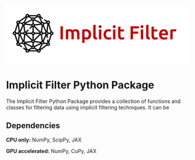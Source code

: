 
![Logo](logo.png)

# Implicit Filter Python Package

The Implicit Filter Python Package provides a collection of functions and classes for filtering data using implicit filtering techniques. It can be


## Dependencies

**CPU only:** NumPy, ScipPy, JAX

**GPU accelerated:** NumPy, CuPy, JAX

